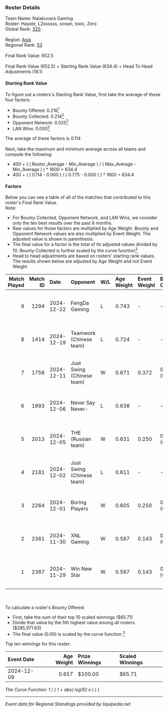### Roster Details<br />
Team Name: Nalakuvara Gaming<br />
Roster: Hayate, L2ssssss, ocean, toxic, Zero<br />
Global Rank: [320](../../standings_global_2025_02_28.md)<br />
<br />
Region: [Asia]( ../../standings_asia_2025_02_28.md)<br />
Regional Rank: [53]( ../../standings_asia_2025_02_28.md)<br />
<br />
Final Rank Value:  652.5<br />
<br />
Final Rank Value (652.5) = Starting Rank Value (634.4) + Head To Head Adjustments (18.1)<br />

#### Starting Rank Value<br />
To figure out a rosters's Starting Rank Value, first take the average of these four factors:<br />
- Bounty Offered: 0.216[<sup>1</sup>](#table2)
- Bounty Collected: 0.214[<sup>2</sup>](#table1)
- Opponent Network: 0.025[<sup>2</sup>](#table1)
- LAN Wins: 0.000[<sup>2</sup>](#table1)

The average of these factors is 0.114<br />
<br />
Next, take the maximum and minimum average across all teams and compute the following:<br />
- 400 + ( ( Roster_Average - Min_Average ) / ( Max_Average - Min_Average ) ) * 1600 = 634.4
- 400 + ( ( 0.114 - 0.000 ) / ( 0.775 - 0.000 ) ) * 1600 = 634.4


#### Factors<br />
Below you can see a table of all of the matches that contributed to this roster's Final Rank Value.<br />
Note:<br />

- For Bounty Collected, Opponent Network, and LAN Wins, we consider only the ten best results over the past 6 months.
- Raw values for those factors are multiplied by Age Weight. Bounty and Opponent Network values are also multiplied by Event Weight. The adjusted value is shown in parenthesis.
- The final value for a factor is the total of its adjusted values divided by 10. Bounty Collected is further scaled by the curve function[<sup>3</sup>](#curveFunction)
- Head to head adjustments are based on rosters' starting rank values. The results shown below are adjusted by Age Weight and not Event Weight
<span id="table1"></span><br />


| Match Played | Match ID | Date       | Opponent                  | W/L | Age Weight | Event Weight | Bounty Collected | Opponent Network | LAN Wins  | H2H Adj. | Roster                                  |
| -: | -: | :- | :- | :- | :- | :- | :- | :- | :- | -: | :- |
|            9 |     1294 | 2024-12-22 | FengDa Gaming             | L   | 0.743      | -            | -                | -                | -         |    -8.56 | Hayate, L2ssssss, ocean, toxic, Zero    |
|            8 |     1414 | 2024-12-19 | Teamwork (Chinese team)   | L   | 0.724      | -            | -                | -                | -         |   -10.19 | Hayate, L2ssssss, ocean, toxic, Zero    |
|            7 |     1758 | 2024-12-11 | Just Swing (Chinese team) | W   | 0.671      | 0.372        | 0.006 (0.002)    | 0.537 (0.134)    | 0 (0.000) |    14.98 | Hayate, L2ssssss, ocean, toxic, Zero    |
|            6 |     1993 | 2024-12-06 | Never Say Never-          | L   | 0.638      | -            | -                | -                | -         |   -10.61 | L2ssssss, ocean, ProKiller, toxic, Zero |
|            5 |     2013 | 2024-12-05 | THE (Russian team)        | W   | 0.631      | 0.250        | 0.001 (0.000)    | 0.497 (0.079)    | 0 (0.000) |    12.35 | L2ssssss, ocean, ProKiller, toxic, Zero |
|            4 |     2181 | 2024-12-02 | Just Swing (Chinese team) | L   | 0.611      | -            | -                | -                | -         |    -5.77 | L2ssssss, ocean, ProKiller, toxic, Zero |
|            3 |     2264 | 2024-12-01 | Boring Players            | W   | 0.605      | 0.250        | 0.000 (0.000)    | 0.130 (0.020)    | 0 (0.000) |     5.93 | L2ssssss, ocean, ProKiller, toxic, Zero |
|            2 |     2361 | 2024-11-30 | XNL Gaming                | W   | 0.597      | 0.143        | 0.003 (0.000)    | 0.099 (0.008)    | 0 (0.000) |     9.98 | Hayate, L2ssssss, ocean, toxic, Zero    |
|            1 |     2367 | 2024-11-29 | Win New Star              | W   | 0.597      | 0.143        | 0.002 (0.000)    | 0.092 (0.008)    | 0 (0.000) |     9.99 | Hayate, L2ssssss, ocean, toxic, Zero    |

<br />
<span id="table2"></span><br />
To calculate a roster's Bounty Offered:<br />

- First, take the sum of their top 10 scaled winnings ($65.71)
- Divide that value by the 5th highest value among all rosters ($285,971.63)
- The final value (0.00) is scaled by the curve function.[<sup>3</sup>](#curveFunction)

Top ten winnings for this roster:<br />

| Event Date | Age Weight | Prize Winnings | Scaled Winnings |
| :- | -: | :- | :- |
| 2024-12-09 |      0.657 | $100.00        | $65.71          |


<span id="curveFunction"></span>_The Curve Function: 1 / ( 1 + abs( log10( x ) ) )_<br />

---
_Event data for Regional Standings provided by liquipedia.net_<br />
